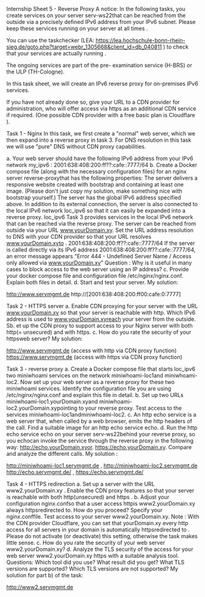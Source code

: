 Internship Sheet 5 - Reverse Proxy
A notice:
In the following tasks, you create services on your server serv-ws22that can be reached from
 the outside via a precisely defined IPv6 address from your IPv6 subnet. Please keep these 
 services running on your server at all times .

You can use the taskchecker (LEA: https://lea.hochschule-bonn-rhein-sieg.de/goto.php?target=webr_1305668&client_id=db_040811 ) to check that your services are actually running .

The ongoing services are part of the pre- examination service (H-BRS) or the ULP (TH-Cologne).

 

In this task sheet, we will create an IPv6 reverse proxy for on-premises IPv6 services.

If you have not already done so, give your URL to a CDN provider for administration, who 
will offer access via https as an additional CDN service if required. (One possible CDN 
provider with a free basic plan is Cloudflare ).

 

 Task 1 - Nginx
In this task, we first create a "normal" web server, which we then expand into a reverse proxy in 
task 3. For DNS resolution in this task we will use "pure" DNS without CDN proxy capabilities.

a. Your web server should have the following IPv6 address from your IPv6 network 
my_ipv6 : 2001:638:408:200:ff??:cafe::7777/64
b. Create a Docker compose file (along with the necessary configuration files) for 
an nginx server reverse-proxythat has the following properties:
The server delivers a responsive website created with bootstrap and containing at least one image.
(Please don't just copy my solution, make something nice with bootstrap yourself.)
The server has the global IPv6 address specified above.
In addition to its external connection, the server is also connected to the local IPv6 network loc_ipv6 
so that it can easily be expanded into a reverse proxy. loc_ipv6 Task 3 provides services in the local 
IPv6 network that can be reached via the reverse proxy.
The server can be reached from outside via your URL www.yourDomain.xy. Set the URL address resolution to 
DNS with your CDN provider so that your URL resolves www.yourDomain.xyto . 2001:638:408:200:ff??:cafe::7777/64
If the server is called directly via its IPv6 address 2001:638:408:200:ff??:cafe::7777/64, an error message appears 
"Error 444 - Undefined Server Name / Access only allowed via www.yourDomain.xy"
Question : Why is it useful in many cases to block access to the web server using an IP address?
c. Provide your docker compose file and configuration file /etc/nginx/nginx.conf. Explain both files in detail.
d. Start and test your server.
My solution:

http://www.servmgmt.de
http://[2001:638:408:200:ff00:cafe:0:7777]
 

Task 2 - HTTPS server
a. Enable CDN proxying for your server with the URL www.yourDomain.xy so that your server is reachable 
with http. Which IPv6 address is used to www.yourDomain.xyreach your server from the outside.
Sb. et up the CDN proxy to support access to your Nginx server with both http(= unsecured) and with https.
c. How do you rate the security of your httpsweb server?
My solution:

http://www.servmgmt.de (access with http via CDN proxy function)
https://www.servmgmt.de (access with https via CDN proxy function)
 

Task 3 - reverse proxy
a. Create a Docker compose file that  starts loc_ipv6 two miniwhoami services on the network 
miniwhoami-loc1and miniwhoami-loc2. Now set up your web server as a reverse proxy for these 
two miniwhoami services. Identify the configuration file you are using /etc/nginx/nginx.conf and 
explain this file in detail.
b. Set up two URLs miniwhoami-loc1.yourDomain.xyand miniwhoami-loc2.yourDomain.xypointing to your 
reverse proxy. Test access to the services miniwhoami-loc1andminiwhoami-loc2.
c. An http echo service is a web server that, when called by a web browser, emits the http headers 
of the call. Find a suitable image for an http echo service echo.
d. Run the http echo service echo on your server serv-ws22behind your reverse proxy, so you echocan 
invoke the service through the reverse proxy in the following way:
http://echo.yourDomain.xyor.
https://echo.yourDomain.xy.
Compare and analyze the different calls.
My solution :

http://miniwhoami-loc1.servmgmt.de ,  http://miniwhoami-loc2.servmgmt.de
http://echo.servmgmt.de/ ,  https://echo.servmgmt.de/
 

Task 4 - HTTPS redirection
a. Set up a server with the URL www2.yourDomain.xy . Enable the CDN proxy features so that your server is 
reachable with both http(unsecured) and https .
b. Adjust your configuration nginx.confso that a user access httpis www2.yourDomain.xy always httpsredirected to.
How do you proceed? Specify your nginx.conffile. Test access to your server www2.yourDomain.xy.
Note : With the CDN provider Cloudflare, you can set that yourDomain.xy every http access for all servers in your 
domain is automatically httpsredirected to . Please do not activate (or deactivate) this setting, otherwise the task 
makes little sense.
c. How do you rate the security of your web server www2.yourDomain.xy?
d. Analyze the TLS security of the access for your web server www2.yourDomain.xy  https with a suitable analysis tool.
Questions:
Which tool did you use?
What result did you get? What TLS versions are supported? Which TLS versions are not supported?
My solution for part b) of the task:

http://www2.servmgmt.de